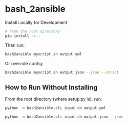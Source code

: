 # bash_2ansible


Install Locally for Development
```bash
# From the root directory
pip install -e .
```

Then run:

```bash
bash2ansible myscript.sh output.yml
```


Or override config:
```bash
bash2ansible myscript.sh output.json --json --strict
```

## How to Run Without Installing

From the root directory (where setup.py is), run:
```bash
python -m bash2ansible.cli input.sh output.yml
```
```bash
python -m bash2ansible.cli input.sh output.json --json
```
